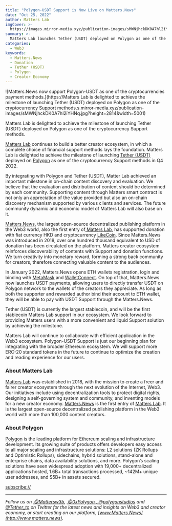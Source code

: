 ```yaml
---
title: "Polygon-USDT Support is Now Live on Matters.News"
date: "Oct 25, 2022"
author: Matters Lab
imgCover: >-
  https://images.mirror-media.xyz/publication-images/sMWNjhckDK0A7hl2iYHNq.jpg?height=2814&width=5001
summary: >-
  Matters Lab launches Tether (USDT) deployed on Polygon as one of the cryptocurrency Support methods.
categories:
  - Web3
keywords:
  - Matters.News
  - Donation
  - Tether (USDT)
  - Polygon 
  - Creator Economy
---
```



![Matters.News now support Polygon-USDT as one of the cryptocurrencies payment methods.](https://Matters Lab is delighted to achieve the milestone of launching Tether (USDT) deployed on Polygon as one of the cryptocurrency Support methods.s.mirror-media.xyz/publication-images/sMWNjhckDK0A7hl2iYHNq.jpg?height=2814&width=5001)

<figcaption>Matters Lab is delighted to achieve the milestone of launching Tether (USDT) deployed on Polygon as one of the cryptocurrency Support methods.</figcaption>

[Matters Lab](https://matters-lab.io) continues to build a better creator ecosystem, in which a complete choice of financial support methods lays the foundation. Matters Lab is delighted to achieve the milestone of launching [Tether (USDT)](https://tether.to/) deployed on [Polygon](https://polygon.technology/) as one of the cryptocurrency Support methods in Q4 2022.

By integrating with Polygon and Tether (USDT), Matter Lab achieved an important milestone in on-chain content discovery and evaluation. We believe that the evaluation and distribution of content should be determined by each community. Supporting content through Matters smart contract is not only an appreciation of the value provided but also an on-chain discovery mechanism supported by various clients and services. The future community dynamic and economic model of Matters Lab will also base on it.

[Matters.News](https://matters.news), the largest open-source decentralized publishing platform in the Web3 world, also the first entry of[ Matters Lab](https://matters-lab.io/), has supported donation with fiat currency HKD and cryptocurrency [LikeCoin](https://about.like.co/). Since Matters.News was introduced in 2018, over one hundred thousand equivalent to USD of donation has been circulated on the platform. Matters creator ecosystem reinforces discoverability of contents with Support and donation functions. We turn creativity into monetary reward, forming a strong back community for creators, therefore connecting valuable content to the audiences.

In January 2022, Matters.News opens ETH wallets registration, login and binding with [MetaMask](https://metamask.io/) and [WalletConnect](https://walletconnect.com/). On top of that, Matters.News now launches USDT payments, allowing users to directly transfer USDT on Polygon network to the wallets of the creators they appreciate. As long as both the supporter and rewarded author bind their account to ETH wallet, they will be able to pay with USDT Support through the Matters.News.

Tether (USDT) is currently the largest stablecoin, and will be the first stablecoin Matters Lab support in our ecosystem. We look forward to providing Matters users with a more convenient and liquid Support solution by achieving the milestone.

Matters Lab will continue to collaborate with efficient application in the Web3 ecosystem. Polygon-USDT Support is just our beginning plan for integrating with the broader Ethereum ecosystem. We will support more ERC-20 standard tokens in the future to continue to optimize the creation and reading experience for our users.

### About Matters Lab

[Matters Lab](https://matters-lab.io/) was established in 2018, with the mission to create a freer and fairer creator ecosystem through the next evolution of the Internet, Web3. Our initiatives include using decentralization tools to protect digital rights, designing a self-governing system and community, and inventing models for a new creator economy. [Matters.News](https://matterslab.medium.com/how-matters-news-542c437c7d99) is the first entry of [Matters Lab](https://matters-lab.io/). It is the largest open-source decentralized publishing platform in the Web3 world with more than 100,000 content creators.

### About Polygon

[Polygon](https://polygon.technology) is the leading platform for Ethereum scaling and infrastructure development. Its growing suite of products offers developers easy access to all major scaling and infrastructure solutions: L2 solutions (ZK Rollups and Optimistic Rollups), sidechains, hybrid solutions, stand-alone and enterprise chains, data availability solutions, and more. Polygon’s scaling solutions have seen widespread adoption with 19,000+ decentralized applications hosted, 1.6B+ total transactions processed, \~142M+ unique user addresses, and $5B+ in assets secured.

<subscribe://>

---

*Follow us on [ @Mattersw3b](https://twitter.com/mattersw3b), [ @0xPolygon](https://twitter.com/0xPolygon?ref_src=twsrc%5Egoogle%7Ctwcamp%5Eserp%7Ctwgr%5Eauthor)[ , @polygonstudios](https://twitter.com/polygonstudios) and [@Tether_to](https://twitter.com/Tether_to) on Twitter for the latest news and insights on Web3 and creator economy, or start creating on our platform, [www.Matters.News](http://www.matters.news).*
